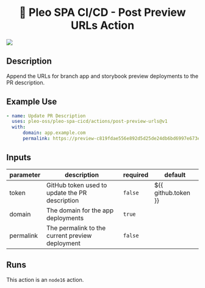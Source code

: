 <h1 align="center">
  🔋 Pleo SPA CI/CD - Post Preview URLs Action
</h1>

![](./screenshot.png)

<!-- action-docs-description -->

## Description

Append the URLs for branch app and storybook preview deployments to the PR description.

<!-- action-docs-description -->

## Example Use

```yml
- name: Update PR Description
  uses: pleo-oss/pleo-spa-cicd/actions/post-preview-urls@v1
  with:
      domain: app.example.com
      permalink: https://preview-c819fdae556e892d5d25de24db6bd6997e673ec6.app.example.com
```

<!-- action-docs-inputs -->

## Inputs

| parameter | description                                     | required | default             |
| --------- | ----------------------------------------------- | -------- | ------------------- |
| token     | GitHub token used to update the PR description  | `false`  | ${{ github.token }} |
| domain    | The domain for the app deployments              | `true`   |                     |
| permalink | The permalink to the current preview deployment | `false`  |                     |

<!-- action-docs-inputs -->

<!-- action-docs-outputs -->

<!-- action-docs-outputs -->

<!-- action-docs-runs -->

## Runs

This action is an `node16` action.

<!-- action-docs-runs -->

